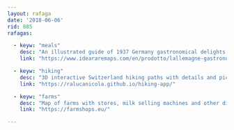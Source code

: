 ```yaml
---
layout: rafaga
date: '2018-06-06'
rid: 885
rafagas:

  - keyw: "meals"
    desc: "An illustrated guide of 1937 Germany gastronomical delights with a folded map with each location, for sale by 250€"
    link: "https://www.ideararemaps.com/en/prodotto/lallemagne-gastronomique/"

  - keyw: "hiking"
    desc: "3D interactive Switzerland hiking paths with details and pictures"
    link: "https://ralucanicola.github.io/hiking-app/"

  - keyw: "farms"
    desc: "Map of farms with stores, milk selling machines and other direct traders in Germany"
    link: "https://farmshops.eu/"

---
```

